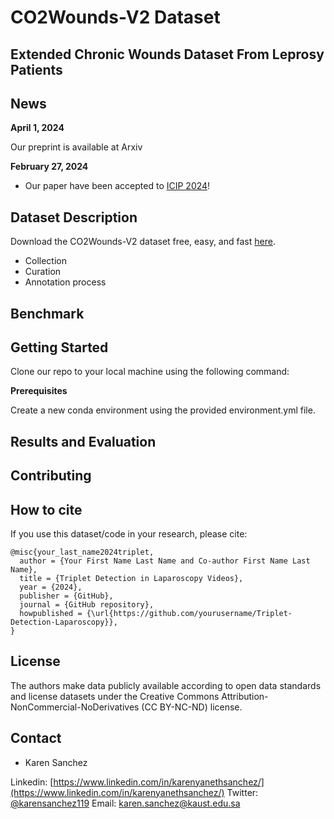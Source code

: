 # CO2Wounds-V2 Dataset

## Extended Chronic Wounds Dataset From Leprosy Patients

## News

**April 1, 2024**

Our preprint is available at Arxiv

**February 27, 2024**

- Our paper have been accepted to [ICIP 2024](https://2024.ieeeicip.org/)!


## Dataset Description


Download the CO2Wounds-V2 dataset free, easy, and fast [here](https://ieee-dataport.org/open-access/co2wounds-v2-extended-chronic-wounds-dataset-leprosy-patients-segmentation-and-detection/).

- Collection
- Curation
- Annotation process

## Benchmark

## Getting Started

Clone our repo to your local machine using the following command:

**Prerequisites**

Create a new conda environment using the provided environment.yml file.


## Results and Evaluation



## Contributing



## How to cite

If you use this dataset/code in your research, please cite:

```bibtext
@misc{your_last_name2024triplet,
  author = {Your First Name Last Name and Co-author First Name Last Name},
  title = {Triplet Detection in Laparoscopy Videos},
  year = {2024},
  publisher = {GitHub},
  journal = {GitHub repository},
  howpublished = {\url{https://github.com/yourusername/Triplet-Detection-Laparoscopy}},
}
```

## License

The authors make data publicly available according to open data standards and license datasets under the Creative Commons Attribution-NonCommercial-NoDerivatives (CC BY-NC-ND) license.

## Contact

- Karen Sanchez

Linkedin: [https://www.linkedin.com/in/karenyanethsanchez/](https://www.linkedin.com/in/karenyanethsanchez/)
Twitter: [@karensanchez119](https://x.com/karensanchez119)
Email: karen.sanchez@kaust.edu.sa



